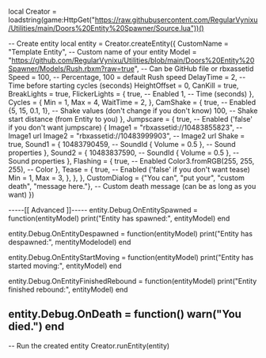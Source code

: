 local Creator = loadstring(game:HttpGet("https://raw.githubusercontent.com/RegularVynixu/Utilities/main/Doors%20Entity%20Spawner/Source.lua"))()

-- Create entity
local entity = Creator.createEntity({
    CustomName = "Template Entity", -- Custom name of your entity
    Model = "https://github.com/RegularVynixu/Utilities/blob/main/Doors%20Entity%20Spawner/Models/Rush.rbxm?raw=true", -- Can be GitHub file or rbxassetid
    Speed = 100, -- Percentage, 100 = default Rush speed
    DelayTime = 2, -- Time before starting cycles (seconds)
    HeightOffset = 0,
    CanKill = true,
    BreakLights = true,
    FlickerLights = {
        true, -- Enabled
        1, -- Time (seconds)
    },
    Cycles = {
        Min = 1,
        Max = 4,
        WaitTime = 2,
    },
    CamShake = {
        true, -- Enabled
        {5, 15, 0.1, 1}, -- Shake values (don't change if you don't know)
        100, -- Shake start distance (from Entity to you)
    },
    Jumpscare = {
        true, -- Enabled ('false' if you don't want jumpscare)
        {
            Image1 = "rbxassetid://10483855823", -- Image1 url
            Image2 = "rbxassetid://10483999903", -- Image2 url
            Shake = true,
            Sound1 = {
                10483790459, -- SoundId
                { Volume = 0.5 }, -- Sound properties
            },
            Sound2 = {
                10483837590, -- SoundId
                { Volume = 0.5 }, -- Sound properties
            },
            Flashing = {
                true, -- Enabled
                Color3.fromRGB(255, 255, 255), -- Color
            },
            Tease = {
                true, -- Enabled ('false' if you don't want tease)
                Min = 1,
                Max = 3,
            },
        },
    },
    CustomDialog = {"You can", "put your", "custom death", "message here."}, -- Custom death message (can be as long as you want)
})

-----[[ Advanced ]]-----
entity.Debug.OnEntitySpawned = function(entityModel)
    print("Entity has spawned:", entityModel)
end

entity.Debug.OnEntityDespawned = function(entityModel)
    print("Entity has despawned:", mentityModelodel)
end

entity.Debug.OnEntityStartMoving = function(entityModel)
    print("Entity has started moving:", entityModel)
end

entity.Debug.OnEntityFinishedRebound = function(entityModel)
    print("Entity finished rebound:", entityModel)
end

entity.Debug.OnDeath = function()
    warn("You died.")
end
------------------------

-- Run the created entity
Creator.runEntity(entity)
